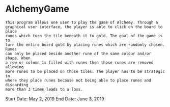 # AlchemyGame
	This program allows one user to play the game of Alchemy. Through a 
	graphical user interface, the player is able to click on the board to place
	runes which turn the tile beneath it to gold. The goal of the game is to 
	turn the entire board gold by placing runes which are randomly chosen. Runes
	can only be placed beside another rune of the same colour and/or shape. When 
	a row or column is filled with runes then those runes are removed allowing 
	more runes to be placed on those tiles. The player has to be strategic in 
	where they place runes because not being able to place runes and discarding 
	more than 3 times leads to a loss.
 
Start Date: May 2, 2019  End Date: June 3, 2019

